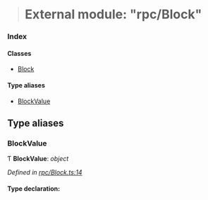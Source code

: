 > # External module: "rpc/Block"

### Index

#### Classes

* [Block](../classes/_rpc_block_.block.md)

#### Type aliases

* [BlockValue](_rpc_block_.md#blockvalue)

## Type aliases

###  BlockValue

Ƭ **BlockValue**: *object*

*Defined in [rpc/Block.ts:14](https://github.com/polkadot-js/api/blob/8ca4b5a/packages/types/src/rpc/Block.ts#L14)*

#### Type declaration: